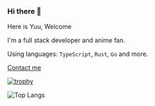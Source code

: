 ### Hi there 👋

Here is Yuu, Welcome

I'm a full stack developer and anime fan.

Using languages: `TypeScript`, `Rust`, `Go` and more.

[Contact me](https://github.com/TokisakiYuu/TokisakiYuu/issues)

[![trophy](https://github-profile-trophy.vercel.app/?username=ryo-ma)](https://github.com/ryo-ma/github-profile-trophy)

![Top Langs](https://github-readme-stats.vercel.app/api/top-langs/?username=tokisakiyuu)
